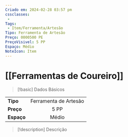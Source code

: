 ```yaml
---
Criado em: 2024-02-28 03:57 pm
cssclasses:
 - 
Tags:
 - Item/Ferramenta/Artesão
Tipo: Ferramenta de Artesão
Preço: 0000500 PE
PreçoVisivel: 5 PP
Espaço: Médio
NoteIcon: Item
---
```

# [[Ferramentas de Coureiro]]

> [!basic] Dados Básicos
> 
|            |     |
| ---------- |:---:|
| **Tipo**   |  Ferramenta de Artesão   |
| **Preço**  |   5 PP   |
| **Espaço** |   Médio   |
>
 
> [!description] Descrição
> 
>
